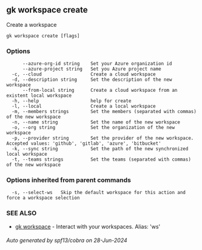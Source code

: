 ## gk workspace create

Create a workspace

```
gk workspace create [flags]
```

### Options

```
      --azure-org-id string    Set your Azure organization id
      --azure-project string   Set you Azure project name
  -c, --cloud                  Create a cloud workspace
  -d, --description string     Set the description of the new workspace
      --from-local string      Create a cloud workspace from an existent local workspace
  -h, --help                   help for create
  -l, --local                  Create a local workspace
  -m, --members strings        Set the members (separated with commas) of the new workspace
  -n, --name string            Set the name of the new workspace
  -o, --org string             Set the organization of the new workspace
  -p, --provider string        Set the provider of the new workspace. Accepted values: 'github', 'gitlab', 'azure', 'bitbucket'
  -k, --sync string            Set the path of the new synchronized local workspace
  -t, --teams strings          Set the teams (separated with commas) of the new workspace
```

### Options inherited from parent commands

```
  -s, --select-ws   Skip the default workspace for this action and force a workspace selection
```

### SEE ALSO

* [gk workspace](gk_workspace.md)	 - Interact with your workspaces. Alias: 'ws'

###### Auto generated by spf13/cobra on 28-Jun-2024
